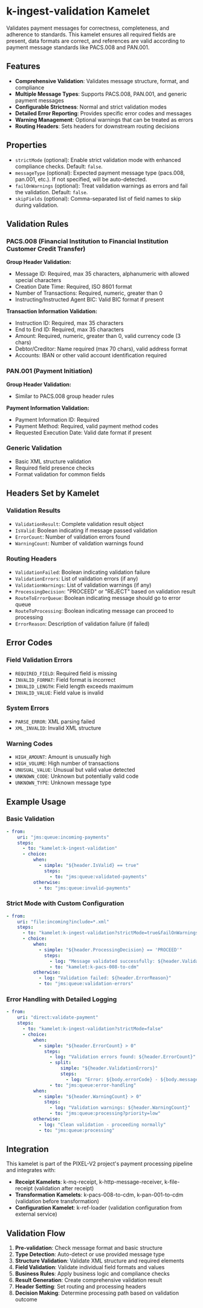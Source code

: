# k-ingest-validation Kamelet

Validates payment messages for correctness, completeness, and adherence to standards. This kamelet ensures all required fields are present, data formats are correct, and references are valid according to payment message standards like PACS.008 and PAN.001.

## Features

- **Comprehensive Validation**: Validates message structure, format, and compliance
- **Multiple Message Types**: Supports PACS.008, PAN.001, and generic payment messages
- **Configurable Strictness**: Normal and strict validation modes
- **Detailed Error Reporting**: Provides specific error codes and messages
- **Warning Management**: Optional warnings that can be treated as errors
- **Routing Headers**: Sets headers for downstream routing decisions

## Properties

- `strictMode` (optional): Enable strict validation mode with enhanced compliance checks. Default: `false`.
- `messageType` (optional): Expected payment message type (pacs.008, pan.001, etc.). If not specified, will be auto-detected.
- `failOnWarnings` (optional): Treat validation warnings as errors and fail the validation. Default: `false`.
- `skipFields` (optional): Comma-separated list of field names to skip during validation.

## Validation Rules

### PACS.008 (Financial Institution to Financial Institution Customer Credit Transfer)

**Group Header Validation:**

- Message ID: Required, max 35 characters, alphanumeric with allowed special characters
- Creation Date Time: Required, ISO 8601 format
- Number of Transactions: Required, numeric, greater than 0
- Instructing/Instructed Agent BIC: Valid BIC format if present

**Transaction Information Validation:**

- Instruction ID: Required, max 35 characters
- End to End ID: Required, max 35 characters
- Amount: Required, numeric, greater than 0, valid currency code (3 chars)
- Debtor/Creditor: Name required (max 70 chars), valid address format
- Accounts: IBAN or other valid account identification required

### PAN.001 (Payment Initiation)

**Group Header Validation:**

- Similar to PACS.008 group header rules

**Payment Information Validation:**

- Payment Information ID: Required
- Payment Method: Required, valid payment method codes
- Requested Execution Date: Valid date format if present

### Generic Validation

- Basic XML structure validation
- Required field presence checks
- Format validation for common fields

## Headers Set by Kamelet

### Validation Results

- `ValidationResult`: Complete validation result object
- `IsValid`: Boolean indicating if message passed validation
- `ErrorCount`: Number of validation errors found
- `WarningCount`: Number of validation warnings found

### Routing Headers

- `ValidationFailed`: Boolean indicating validation failure
- `ValidationErrors`: List of validation errors (if any)
- `ValidationWarnings`: List of validation warnings (if any)
- `ProcessingDecision`: "PROCEED" or "REJECT" based on validation result
- `RouteToErrorQueue`: Boolean indicating message should go to error queue
- `RouteToProcessing`: Boolean indicating message can proceed to processing
- `ErrorReason`: Description of validation failure (if failed)

## Error Codes

### Field Validation Errors

- `REQUIRED_FIELD`: Required field is missing
- `INVALID_FORMAT`: Field format is incorrect
- `INVALID_LENGTH`: Field length exceeds maximum
- `INVALID_VALUE`: Field value is invalid

### System Errors

- `PARSE_ERROR`: XML parsing failed
- `XML_INVALID`: Invalid XML structure

### Warning Codes

- `HIGH_AMOUNT`: Amount is unusually high
- `HIGH_VOLUME`: High number of transactions
- `UNUSUAL_VALUE`: Unusual but valid value detected
- `UNKNOWN_CODE`: Unknown but potentially valid code
- `UNKNOWN_TYPE`: Unknown message type

## Example Usage

### Basic Validation

```yaml
- from:
    uri: "jms:queue:incoming-payments"
    steps:
      - to: "kamelet:k-ingest-validation"
      - choice:
          when:
            - simple: "${header.IsValid} == true"
              steps:
                - to: "jms:queue:validated-payments"
          otherwise:
            - to: "jms:queue:invalid-payments"
```

### Strict Mode with Custom Configuration

```yaml
- from:
    uri: "file:incoming?include=*.xml"
    steps:
      - to: "kamelet:k-ingest-validation?strictMode=true&failOnWarnings=true&messageType=pacs.008"
      - choice:
          when:
            - simple: "${header.ProcessingDecision} == 'PROCEED'"
              steps:
                - log: "Message validated successfully: ${header.ValidationResult.messageId}"
                - to: "kamelet:k-pacs-008-to-cdm"
          otherwise:
            - log: "Validation failed: ${header.ErrorReason}"
            - to: "jms:queue:validation-errors"
```

### Error Handling with Detailed Logging

```yaml
- from:
    uri: "direct:validate-payment"
    steps:
      - to: "kamelet:k-ingest-validation?strictMode=false"
      - choice:
          when:
            - simple: "${header.ErrorCount} > 0"
              steps:
                - log: "Validation errors found: ${header.ErrorCount}"
                - split:
                    simple: "${header.ValidationErrors}"
                    steps:
                      - log: "Error: ${body.errorCode} - ${body.message} (Field: ${body.field})"
                - to: "jms:queue:error-handling"
          when:
            - simple: "${header.WarningCount} > 0"
              steps:
                - log: "Validation warnings: ${header.WarningCount}"
                - to: "jms:queue:processing?priority=low"
          otherwise:
            - log: "Clean validation - proceeding normally"
            - to: "jms:queue:processing"
```

## Integration

This kamelet is part of the PIXEL-V2 project's payment processing pipeline and integrates with:

- **Receipt Kamelets**: k-mq-receipt, k-http-message-receiver, k-file-receipt (validation after receipt)
- **Transformation Kamelets**: k-pacs-008-to-cdm, k-pan-001-to-cdm (validation before transformation)
- **Configuration Kamelet**: k-ref-loader (validation configuration from external service)

## Validation Flow

1. **Pre-validation**: Check message format and basic structure
2. **Type Detection**: Auto-detect or use provided message type
3. **Structure Validation**: Validate XML structure and required elements
4. **Field Validation**: Validate individual field formats and values
5. **Business Rules**: Apply business logic and compliance checks
6. **Result Generation**: Create comprehensive validation result
7. **Header Setting**: Set routing and processing headers
8. **Decision Making**: Determine processing path based on validation outcome

